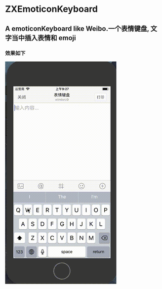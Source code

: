 # ZXEmoticonKeyboard
## A emoticonKeyboard like Weibo.一个表情键盘, 文字当中插入表情和 emoji
### 效果如下
![效果](https://github.com/windorz9/ZXEmoticonKeyboard/raw/master/Assert/demonstrate.gif)

